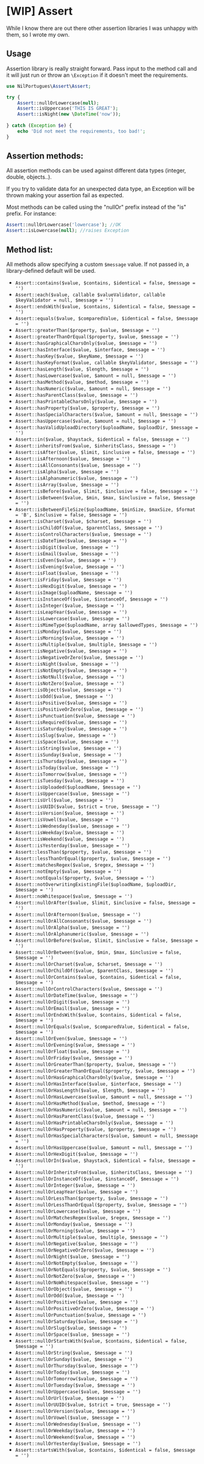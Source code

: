 # [WIP] Assert

While I know there are out there other assertion libraries I was unhappy with them, so I wrote my own.

## Usage
 
Assertion library is really straight forward. Pass input to the method call and it will just run or throw an `\Exception` if it doesn't meet the requirements. 


```php
use NilPortugues\Assert\Assert;

try {
    Assert::nullOrLowercase(null);
    Assert::isUppercase('THIS IS GREAT');
    Assert::isNight(new \DateTime('now'));
    
} catch (Exception $e) {
    echo 'Did not meet the requirements, too bad!';
}
```

## Assertion methods:

All assertion methods can be used against different data types (integer, double, objects..).

If you try to validate data for an unexpected data type, an Exception will be thrown making your assertion fail as expected. 

Most methods can be called using the "nullOr" prefix instead of the "is" prefix. For instance: 


```php
Assert::nullOrLowercase('lowercase'); //OK
Assert::isLowercase(null); //raises Exception
```

## Method list:

All methods allow specifying a custom `$message` value. If not passed in, a library-defined default will be used.

 - `Assert::contains($value, $contains, $identical = false, $message = '')`
 - `Assert::each($value, callable $valueValidator, callable $keyValidator = null, $message = '')`
 - `Assert::endsWith($value, $contains, $identical = false, $message = '')`
 - `Assert::equals($value, $comparedValue, $identical = false, $message = '')`
 - `Assert::greaterThan($property, $value, $message = '')`
 - `Assert::greaterThanOrEqual($property, $value, $message = '')`
 - `Assert::hasGraphicalCharsOnly($value, $message = '')`
 - `Assert::hasInterface($value, $interface, $message = '')`
 - `Assert::hasKey($value, $keyName, $message = '')`
 - `Assert::hasKeyFormat($value, callable $keyValidator, $message = '')`
 - `Assert::hasLength($value, $length, $message = '')`
 - `Assert::hasLowercase($value, $amount = null, $message = '')`
 - `Assert::hasMethod($value, $method, $message = '')`
 - `Assert::hasNumeric($value, $amount = null, $message = '')`
 - `Assert::hasParentClass($value, $message = '')`
 - `Assert::hasPrintableCharsOnly($value, $message = '')`
 - `Assert::hasProperty($value, $property, $message = '')`
 - `Assert::hasSpecialCharacters($value, $amount = null, $message = '')`
 - `Assert::hasUppercase($value, $amount = null, $message = '')`
 - `Assert::hasValidUploadDirectory($uploadName, $uploadDir, $message = '')`
 - `Assert::in($value, $haystack, $identical = false, $message = '')`
 - `Assert::inheritsFrom($value, $inheritsClass, $message = '')`
 - `Assert::isAfter($value, $limit, $inclusive = false, $message = '')`
 - `Assert::isAfternoon($value, $message = '')`
 - `Assert::isAllConsonants($value, $message = '')`
 - `Assert::isAlpha($value, $message = '')`
 - `Assert::isAlphanumeric($value, $message = '')`
 - `Assert::isArray($value, $message = '')`
 - `Assert::isBefore($value, $limit, $inclusive = false, $message = '')`
 - `Assert::isBetween($value, $min, $max, $inclusive = false, $message = '')`
 - `Assert::isBetweenFileSize($uploadName, $minSize, $maxSize, $format = 'B', $inclusive = false, $message = '')`
 - `Assert::isCharset($value, $charset, $message = '')`
 - `Assert::isChildOf($value, $parentClass, $message = '')`
 - `Assert::isControlCharacters($value, $message = '')`
 - `Assert::isDateTime($value, $message = '')`
 - `Assert::isDigit($value, $message = '')`
 - `Assert::isEmail($value, $message = '')`
 - `Assert::isEven($value, $message = '')`
 - `Assert::isEvening($value, $message = '')`
 - `Assert::isFloat($value, $message = '')`
 - `Assert::isFriday($value, $message = '')`
 - `Assert::isHexDigit($value, $message = '')`
 - `Assert::isImage($uploadName, $message = '')`
 - `Assert::isInstanceOf($value, $instanceOf, $message = '')`
 - `Assert::isInteger($value, $message = '')`
 - `Assert::isLeapYear($value, $message = '')`
 - `Assert::isLowercase($value, $message = '')`
 - `Assert::isMimeType($uploadName, array $allowedTypes, $message = '')`
 - `Assert::isMonday($value, $message = '')`
 - `Assert::isMorning($value, $message = '')`
 - `Assert::isMultiple($value, $multiple, $message = '')`
 - `Assert::isNegative($value, $message = '')`
 - `Assert::isNegativeOrZero($value, $message = '')`
 - `Assert::isNight($value, $message = '')`
 - `Assert::isNotEmpty($value, $message = '')`
 - `Assert::isNotNull($value, $message = '')`
 - `Assert::isNotZero($value, $message = '')`
 - `Assert::isObject($value, $message = '')`
 - `Assert::isOdd($value, $message = '')`
 - `Assert::isPositive($value, $message = '')`
 - `Assert::isPositiveOrZero($value, $message = '')`
 - `Assert::isPunctuation($value, $message = '')`
 - `Assert::isRequired($value, $message = '')`
 - `Assert::isSaturday($value, $message = '')`
 - `Assert::isSlug($value, $message = '')`
 - `Assert::isSpace($value, $message = '')`
 - `Assert::isString($value, $message = '')`
 - `Assert::isSunday($value, $message = '')`
 - `Assert::isThursday($value, $message = '')`
 - `Assert::isToday($value, $message = '')`
 - `Assert::isTomorrow($value, $message = '')`
 - `Assert::isTuesday($value, $message = '')`
 - `Assert::isUploaded($uploadName, $message = '')`
 - `Assert::isUppercase($value, $message = '')`
 - `Assert::isUrl($value, $message = '')`
 - `Assert::isUUID($value, $strict = true, $message = '')`
 - `Assert::isVersion($value, $message = '')`
 - `Assert::isVowel($value, $message = '')`
 - `Assert::isWednesday($value, $message = '')`
 - `Assert::isWeekday($value, $message = '')`
 - `Assert::isWeekend($value, $message = '')`
 - `Assert::isYesterday($value, $message = '')`
 - `Assert::lessThan($property, $value, $message = '')`
 - `Assert::lessThanOrEqual($property, $value, $message = '')`
 - `Assert::matchesRegex($value, $regex, $message = '')`
 - `Assert::notEmpty($value, $message = '')`
 - `Assert::notEquals($property, $value, $message = '')`
 - `Assert::notOverwritingExistingFile($uploadName, $uploadDir, $message = '')`
 - `Assert::noWhitespace($value, $message = '')`
 - `Assert::nullOrAfter($value, $limit, $inclusive = false, $message = '')`
 - `Assert::nullOrAfternoon($value, $message = '')`
 - `Assert::nullOrAllConsonants($value, $message = '')`
 - `Assert::nullOrAlpha($value, $message = '')`
 - `Assert::nullOrAlphanumeric($value, $message = '')`
 - `Assert::nullOrBefore($value, $limit, $inclusive = false, $message = '')`
 - `Assert::nullOrBetween($value, $min, $max, $inclusive = false, $message = '')`
 - `Assert::nullOrCharset($value, $charset, $message = '')`
 - `Assert::nullOrChildOf($value, $parentClass, $message = '')`
 - `Assert::nullOrContains($value, $contains, $identical = false, $message = '')`
 - `Assert::nullOrControlCharacters($value, $message = '')`
 - `Assert::nullOrDateTime($value, $message = '')`
 - `Assert::nullOrDigit($value, $message = '')`
 - `Assert::nullOrEmail($value, $message = '')`
 - `Assert::nullOrEndsWith($value, $contains, $identical = false, $message = '')`
 - `Assert::nullOrEquals($value, $comparedValue, $identical = false, $message = '')`
 - `Assert::nullOrEven($value, $message = '')`
 - `Assert::nullOrEvening($value, $message = '')`
 - `Assert::nullOrFloat($value, $message = '')`
 - `Assert::nullOrFriday($value, $message = '')`
 - `Assert::nullOrGreaterThan($property, $value, $message = '')`
 - `Assert::nullOrGreaterThanOrEqual($property, $value, $message = '')`
 - `Assert::nullOrHasGraphicalCharsOnly($value, $message = '')`
 - `Assert::nullOrHasInterface($value, $interface, $message = '')`
 - `Assert::nullOrHasLength($value, $length, $message = '')`
 - `Assert::nullOrHasLowercase($value, $amount = null, $message = '')`
 - `Assert::nullOrHasMethod($value, $method, $message = '')`
 - `Assert::nullOrHasNumeric($value, $amount = null, $message = '')`
 - `Assert::nullOrHasParentClass($value, $message = '')`
 - `Assert::nullOrHasPrintableCharsOnly($value, $message = '')`
 - `Assert::nullOrHasProperty($value, $property, $message = '')`
 - `Assert::nullOrHasSpecialCharacters($value, $amount = null, $message = '')`
 - `Assert::nullOrHasUppercase($value, $amount = null, $message = '')`
 - `Assert::nullOrHexDigit($value, $message = '')`
 - `Assert::nullOrIn($value, $haystack, $identical = false, $message = '')`
 - `Assert::nullOrInheritsFrom($value, $inheritsClass, $message = '')`
 - `Assert::nullOrInstanceOf($value, $instanceOf, $message = '')`
 - `Assert::nullOrInteger($value, $message = '')`
 - `Assert::nullOrLeapYear($value, $message = '')`
 - `Assert::nullOrLessThan($property, $value, $message = '')`
 - `Assert::nullOrLessThanOrEqual($property, $value, $message = '')`
 - `Assert::nullOrLowercase($value, $message = '')`
 - `Assert::nullOrMatchesRegex($value, $regex, $message = '')`
 - `Assert::nullOrMonday($value, $message = '')`
 - `Assert::nullOrMorning($value, $message = '')`
 - `Assert::nullOrMultiple($value, $multiple, $message = '')`
 - `Assert::nullOrNegative($value, $message = '')`
 - `Assert::nullOrNegativeOrZero($value, $message = '')`
 - `Assert::nullOrNight($value, $message = '')`
 - `Assert::nullOrNotEmpty($value, $message = '')`
 - `Assert::nullOrNotEquals($property, $value, $message = '')`
 - `Assert::nullOrNotZero($value, $message = '')`
 - `Assert::nullOrNoWhitespace($value, $message = '')`
 - `Assert::nullOrObject($value, $message = '')`
 - `Assert::nullOrOdd($value, $message = '')`
 - `Assert::nullOrPositive($value, $message = '')`
 - `Assert::nullOrPositiveOrZero($value, $message = '')`
 - `Assert::nullOrPunctuation($value, $message = '')`
 - `Assert::nullOrSaturday($value, $message = '')`
 - `Assert::nullOrSlug($value, $message = '')`
 - `Assert::nullOrSpace($value, $message = '')`
 - `Assert::nullOrStartsWith($value, $contains, $identical = false, $message = '')`
 - `Assert::nullOrString($value, $message = '')`
 - `Assert::nullOrSunday($value, $message = '')`
 - `Assert::nullOrThursday($value, $message = '')`
 - `Assert::nullOrToday($value, $message = '')`
 - `Assert::nullOrTomorrow($value, $message = '')`
 - `Assert::nullOrTuesday($value, $message = '')`
 - `Assert::nullOrUppercase($value, $message = '')`
 - `Assert::nullOrUrl($value, $message = '')`
 - `Assert::nullOrUUID($value, $strict = true, $message = '')`
 - `Assert::nullOrVersion($value, $message = '')`
 - `Assert::nullOrVowel($value, $message = '')`
 - `Assert::nullOrWednesday($value, $message = '')`
 - `Assert::nullOrWeekday($value, $message = '')`
 - `Assert::nullOrWeekend($value, $message = '')`
 - `Assert::nullOrYesterday($value, $message = '')`
 - `Assert::startsWith($value, $contains, $identical = false, $message = '')`
 

